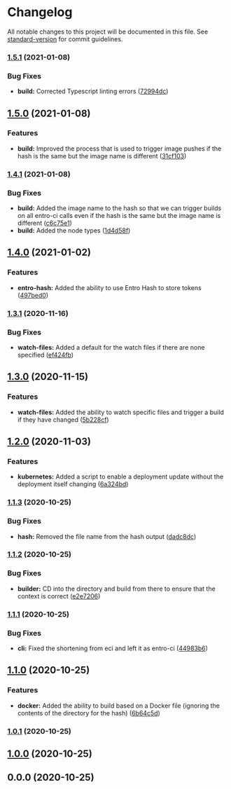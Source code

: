 # Changelog

All notable changes to this project will be documented in this file. See [standard-version](https://github.com/conventional-changelog/standard-version) for commit guidelines.

### [1.5.1](https://github.com/entrostat/entro-ci/compare/v1.5.0...v1.5.1) (2021-01-08)


### Bug Fixes

* **build:** Corrected Typescript linting errors ([72994dc](https://github.com/entrostat/entro-ci/commit/72994dc7408631b7210d07d8f949029bcbfad35d))

## [1.5.0](https://github.com/entrostat/entro-ci/compare/v1.4.1...v1.5.0) (2021-01-08)


### Features

* **build:** Improved the process that is used to trigger image pushes if the hash is the same but the image name is different ([31cf103](https://github.com/entrostat/entro-ci/commit/31cf10309eaa2d19ee6b8ec5e7ce9c4f344daf5f))

### [1.4.1](https://github.com/entrostat/entro-ci/compare/v1.4.0...v1.4.1) (2021-01-08)


### Bug Fixes

* **build:** Added the image name to the hash so that we can trigger builds on all entro-ci calls even if the hash is the same but the image name is different ([c6c75e1](https://github.com/entrostat/entro-ci/commit/c6c75e131d1e29d541336af6a2e20fa1b58bac4c))
* **build:** Added the node types ([1d4d58f](https://github.com/entrostat/entro-ci/commit/1d4d58fd213b36d7b29be72fe97886ce51f9f9af))

## [1.4.0](https://github.com/entrostat/entro-ci/compare/v1.3.1...v1.4.0) (2021-01-02)


### Features

* **entro-hash:** Added the ability to use Entro Hash to store tokens ([497bed0](https://github.com/entrostat/entro-ci/commit/497bed041fce9f1b5147ddbaa682b2984fce4801))

### [1.3.1](https://github.com/entrostat/entro-ci/compare/v1.3.0...v1.3.1) (2020-11-16)


### Bug Fixes

* **watch-files:** Added a default for the watch files if there are none specified ([ef424fb](https://github.com/entrostat/entro-ci/commit/ef424fb1f9fed77327053f7cb98695603cc3f7db))

## [1.3.0](https://github.com/entrostat/entro-ci/compare/v1.2.0...v1.3.0) (2020-11-15)


### Features

* **watch-files:** Added the ability to watch specific files and trigger a build if they have changed ([5b228cf](https://github.com/entrostat/entro-ci/commit/5b228cf515b5968f96683efe4ad1914db0af1820))

## [1.2.0](https://github.com/entrostat/entro-ci/compare/v1.1.3...v1.2.0) (2020-11-03)


### Features

* **kubernetes:** Added a script to enable a deployment update without the deployment itself changing ([6a324bd](https://github.com/entrostat/entro-ci/commit/6a324bd66f7024f63460202dd84e2abf36fd73e5))

### [1.1.3](https://github.com/entrostat/entro-ci/compare/v1.1.2...v1.1.3) (2020-10-25)


### Bug Fixes

* **hash:** Removed the file name from the hash output ([dadc8dc](https://github.com/entrostat/entro-ci/commit/dadc8dcf1f470792c07a1636aeb1c63d15262d26))

### [1.1.2](https://github.com/entrostat/entro-ci/compare/v1.1.1...v1.1.2) (2020-10-25)


### Bug Fixes

* **builder:** CD into the directory and build from there to ensure that the context is correct ([e2e7206](https://github.com/entrostat/entro-ci/commit/e2e7206f3327e4c146d0799cab01f83a64bdcab6))

### [1.1.1](https://github.com/entrostat/entro-ci/compare/v1.1.0...v1.1.1) (2020-10-25)


### Bug Fixes

* **cli:** Fixed the shortening from eci and left it as entro-ci ([44983b6](https://github.com/entrostat/entro-ci/commit/44983b6b2ca3ab904bc5bc027b7dde56ed83dd29))

## [1.1.0](https://github.com/entrostat/entro-ci/compare/v1.0.1...v1.1.0) (2020-10-25)


### Features

* **docker:** Added the ability to build based on a Docker file (ignoring the contents of the directory for the hash) ([6b64c5d](https://github.com/entrostat/entro-ci/commit/6b64c5d8bbfbcea2385edb95a1a8614fb5d631ab))

### [1.0.1](https://github.com/entrostat/entro-ci/compare/v1.0.0...v1.0.1) (2020-10-25)

## [1.0.0](https://github.com/entrostat/entro-ci/compare/v0.0.0...v1.0.0) (2020-10-25)

## 0.0.0 (2020-10-25)
